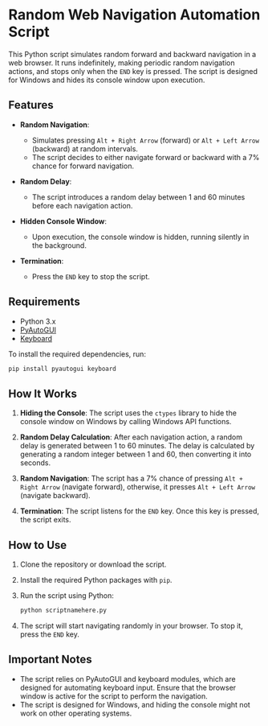 

# Random Web Navigation Automation Script

This Python script simulates random forward and backward navigation in a web browser. It runs indefinitely, making periodic random navigation actions, and stops only when the `END` key is pressed. The script is designed for Windows and hides its console window upon execution.

## Features

- **Random Navigation**: 
  - Simulates pressing `Alt + Right Arrow` (forward) or `Alt + Left Arrow` (backward) at random intervals.
  - The script decides to either navigate forward or backward with a 7% chance for forward navigation.
  
- **Random Delay**: 
  - The script introduces a random delay between 1 and 60 minutes before each navigation action.
  
- **Hidden Console Window**: 
  - Upon execution, the console window is hidden, running silently in the background.
  
- **Termination**: 
  - Press the `END` key to stop the script.

## Requirements

- Python 3.x
- [PyAutoGUI](https://pyautogui.readthedocs.io/en/latest/)
- [Keyboard](https://github.com/boppreh/keyboard)
  
To install the required dependencies, run:
```bash
pip install pyautogui keyboard
```

## How It Works

1. **Hiding the Console**: The script uses the `ctypes` library to hide the console window on Windows by calling Windows API functions.
  
2. **Random Delay Calculation**: After each navigation action, a random delay is generated between 1 to 60 minutes. The delay is calculated by generating a random integer between 1 and 60, then converting it into seconds.

3. **Random Navigation**: The script has a 7% chance of pressing `Alt + Right Arrow` (navigate forward), otherwise, it presses `Alt + Left Arrow` (navigate backward).

4. **Termination**: The script listens for the `END` key. Once this key is pressed, the script exits.

## How to Use

1. Clone the repository or download the script.

2. Install the required Python packages with `pip`.

3. Run the script using Python:
   ```bash
   python scriptnamehere.py
   ```
4. The script will start navigating randomly in your browser. To stop it, press the `END` key.

## Important Notes

- The script relies on PyAutoGUI and keyboard modules, which are designed for automating keyboard input. Ensure that the browser window is active for the script to perform the navigation.
- The script is designed for Windows, and hiding the console might not work on other operating systems.

